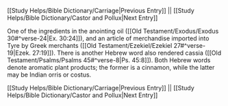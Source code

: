 [[Study Helps/Bible Dictionary/Carriage|Previous Entry]]  ||  [[Study Helps/Bible Dictionary/Castor and Pollux|Next Entry]]

 One of the ingredients in the anointing oil ([[Old Testament/Exodus/Exodus 30#^verse-24|Ex. 30:24]]), and an article of merchandise imported into Tyre by Greek merchants ([[Old Testament/Ezekiel/Ezekiel 27#^verse-19|Ezek. 27:19]]). There is another Hebrew word also rendered cassia ([[Old Testament/Psalms/Psalms 45#^verse-8|Ps. 45:8]]). Both Hebrew words denote aromatic plant products; the former is a cinnamon, while the latter may be Indian orris or costus.

[[Study Helps/Bible Dictionary/Carriage|Previous Entry]]  ||  [[Study Helps/Bible Dictionary/Castor and Pollux|Next Entry]]